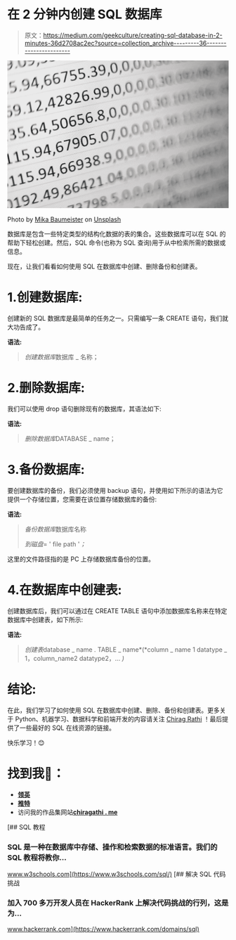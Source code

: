 # 在 2 分钟内创建 SQL 数据库

> 原文：<https://medium.com/geekculture/creating-sql-database-in-2-minutes-36d2708ac2ec?source=collection_archive---------36----------------------->

![](img/724e74379cfcb5b7a59e31f8fe364536.png)

Photo by [Mika Baumeister](https://unsplash.com/@mbaumi?utm_source=medium&utm_medium=referral) on [Unsplash](https://unsplash.com?utm_source=medium&utm_medium=referral)

数据库是包含一些特定类型的结构化数据的表的集合。这些数据库可以在 SQL 的帮助下轻松创建。然后，SQL 命令(也称为 SQL 查询)用于从中检索所需的数据或信息。

现在，让我们看看如何使用 SQL 在数据库中创建、删除备份和创建表。

# 1.创建数据库:

创建新的 SQL 数据库是最简单的任务之一。只需编写一条 CREATE 语句，我们就大功告成了。

**语法:**

> *创建数据库*数据库 _ 名称；

# 2.删除数据库:

我们可以使用 drop 语句删除现有的数据库，其语法如下:

**语法:**

> *删除数据库*DATABASE _ name；

# 3.备份数据库:

要创建数据库的备份，我们必须使用 backup 语句，并使用如下所示的语法为它提供一个存储位置，您需要在该位置存储数据库的备份:

**语法:**

> *备份数据库*数据库名称
> 
> *到磁盘*= ' file path '*；*

这里的文件路径指的是 PC 上存储数据库备份的位置。

# 4.在数据库中创建表:

创建数据库后，我们可以通过在 CREATE TABLE 语句中添加数据库名称来在特定数据库中创建表，如下所示:

**语法:**

> *创建表*database _ name . TABLE _ name*(*column _ name 1 datatype _ 1，column_name2 datatype2，… *)*

# 结论:

在此，我们学习了如何使用 SQL 在数据库中创建、删除、备份和创建表。更多关于 Python、机器学习、数据科学和前端开发的内容请关注 [Chirag Rathi](https://medium.com/u/7a0563da8b9d?source=post_page-----36d2708ac2ec--------------------------------) ！最后提供了一些最好的 SQL 在线资源的链接。

快乐学习！😊

# 找到我🤙：

*   [**领英**](https://www.linkedin.com/in/chiragrathi12/)
*   [**推特**](https://twitter.com/ChiragRathi8)
*   访问我的作品集网站[**chiragathi . me**](http://www.chiragrathi.me/)

[](https://www.w3schools.com/sql/) [## SQL 教程

### SQL 是一种在数据库中存储、操作和检索数据的标准语言。我们的 SQL 教程将教你…

www.w3schools.com](https://www.w3schools.com/sql/) [](https://www.hackerrank.com/domains/sql) [## 解决 SQL 代码挑战

### 加入 700 多万开发人员在 HackerRank 上解决代码挑战的行列，这是为…

www.hackerrank.com](https://www.hackerrank.com/domains/sql)